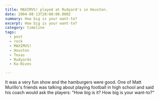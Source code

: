 ```yaml
---
title: MAXIMVS! played at Rudyard's in Houston.
date: 2004-08-13T20:00:00.000Z
summary: How big is your want-to?
excerpt: How big is your want-to?
category: timeline
tags:
  - post 
  - rock
  - MAXIMVS!
  - Houston
  - Texas
  - Rudyards
  - Ka-Nives

---
```


It was a very fun show and the hamburgers were good. One of Matt Murillo's friends was talking about playing football in high school and said his coach would ask the players: "How big is it? How big is your want-to?"